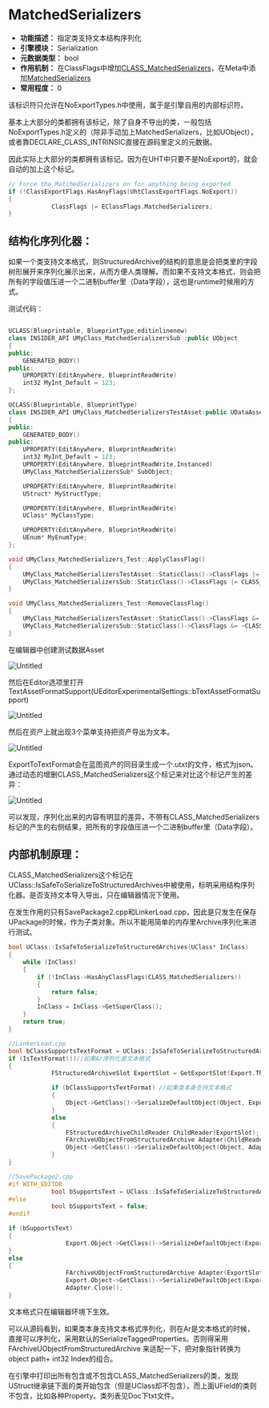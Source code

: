 # MatchedSerializers

- **功能描述：** 指定类支持文本结构序列化
- **引擎模块：** Serialization
- **元数据类型：** bool
- **作用机制：** 在ClassFlags中增加[CLASS_MatchedSerializers](#Flags_EClassFlags_CLASS_MatchedSerializers)，在Meta中添加[MatchedSerializers](#Meta_Serialization_MatchedSerializers)
- **常用程度：** 0

该标识符只允许在NoExportTypes.h中使用，属于是引擎自用的内部标识符。

基本上大部分的类都拥有该标记，除了自身不导出的类，一般包括NoExportTypes.h定义的（除非手动加上MatchedSerializers，比如UObject），或者靠DECLARE_CLASS_INTRINSIC直接在源码里定义的元数据。

因此实际上大部分的类都拥有该标记。因为在UHT中只要不是NoExport的，就会自动的加上这个标记。

```cpp
// Force the MatchedSerializers on for anything being exported
if (!ClassExportFlags.HasAnyFlags(UhtClassExportFlags.NoExport))
{
			ClassFlags |= EClassFlags.MatchedSerializers;
}
```

## 结构化序列化器：

如果一个类支持文本格式，则StructuredArchive的结构的意思是会把类里的字段树形展开来序列化展示出来，从而方便人类理解。而如果不支持文本格式，则会把所有的字段值压进一个二进制buffer里（Data字段），这也是runtime时候用的方式。

测试代码：

```cpp

UCLASS(Blueprintable, BlueprintType,editinlinenew)
class INSIDER_API UMyClass_MatchedSerializersSub :public UObject
{
public:
	GENERATED_BODY()
public:
	UPROPERTY(EditAnywhere, BlueprintReadWrite)
	int32 MyInt_Default = 123;
};

UCLASS(Blueprintable, BlueprintType)
class INSIDER_API UMyClass_MatchedSerializersTestAsset:public UDataAsset
{
public:
	GENERATED_BODY()
public:
	UPROPERTY(EditAnywhere, BlueprintReadWrite)
	int32 MyInt_Default = 123;
	UPROPERTY(EditAnywhere, BlueprintReadWrite,Instanced)
	UMyClass_MatchedSerializersSub* SubObject;

	UPROPERTY(EditAnywhere, BlueprintReadWrite)
	UStruct* MyStructType;

	UPROPERTY(EditAnywhere, BlueprintReadWrite)
	UClass* MyClassType;

	UPROPERTY(EditAnywhere, BlueprintReadWrite)
	UEnum* MyEnumType;
};

void UMyClass_MatchedSerializers_Test::ApplyClassFlag()
{
	UMyClass_MatchedSerializersTestAsset::StaticClass()->ClassFlags |= CLASS_MatchedSerializers;
	UMyClass_MatchedSerializersSub::StaticClass()->ClassFlags |= CLASS_MatchedSerializers;
}

void UMyClass_MatchedSerializers_Test::RemoveClassFlag()
{
	UMyClass_MatchedSerializersTestAsset::StaticClass()->ClassFlags &= ~CLASS_MatchedSerializers;
	UMyClass_MatchedSerializersSub::StaticClass()->ClassFlags &= ~CLASS_MatchedSerializers;
}
```

在编辑器中创建测试数据Asset

![Untitled](Specifier_UCLASS_Serialization_MatchedSerializers_Untitled.png)

然后在Editor选项里打开TextAssetFormatSupport(UEditorExperimentalSettings::bTextAssetFormatSupport)

![Untitled](Specifier_UCLASS_Serialization_MatchedSerializers_Untitled_1.png)

然后在资产上就出现3个菜单支持把资产导出为文本。

![Untitled](Specifier_UCLASS_Serialization_MatchedSerializers_Untitled_2.png)

ExportToTextFormat会在蓝图资产的同目录生成一个.utxt的文件，格式为json。通过动态的增删CLASS_MatchedSerializers这个标记来对比这个标记产生的差异：

![Untitled](Specifier_UCLASS_Serialization_MatchedSerializers_Untitled_3.png)

可以发现，序列化出来的内容有明显的差异，不带有CLASS_MatchedSerializers标记的产生的右侧结果，把所有的字段值压进一个二进制buffer里（Data字段）。

## 内部机制原理：

CLASS_MatchedSerializers这个标记在UClass::IsSafeToSerializeToStructuredArchives中被使用，标明采用结构序列化器。是否支持文本导入导出，只在编辑器情况下使用。

在发生作用的只有SavePackage2.cpp和LinkerLoad.cpp，因此是只发生在保存UPackage的时候，作为子类对象。所以不能用简单的内存里Archive序列化来进行测试。

```cpp
bool UClass::IsSafeToSerializeToStructuredArchives(UClass* InClass)
{
	while (InClass)
	{
		if (!InClass->HasAnyClassFlags(CLASS_MatchedSerializers))
		{
			return false;
		}
		InClass = InClass->GetSuperClass();
	}
	return true;
}

//LinkerLoad.cpp
bool bClassSupportsTextFormat = UClass::IsSafeToSerializeToStructuredArchives(Object->GetClass());
if (IsTextFormat())//如果Ar序列化是文本格式
{
			FStructuredArchiveSlot ExportSlot = GetExportSlot(Export.ThisIndex);

			if (bClassSupportsTextFormat) //如果类本身支持文本格式
			{
				Object->GetClass()->SerializeDefaultObject(Object, ExportSlot);
			}
			else
			{
				FStructuredArchiveChildReader ChildReader(ExportSlot);
				FArchiveUObjectFromStructuredArchive Adapter(ChildReader.GetRoot());
				Object->GetClass()->SerializeDefaultObject(Object, Adapter.GetArchive());
			}
}

//SavePackage2.cpp
#if WITH_EDITOR
			bool bSupportsText = UClass::IsSafeToSerializeToStructuredArchives(Export.Object->GetClass());
#else
			bool bSupportsText = false;
#endif

if (bSupportsText)
{
				Export.Object->GetClass()->SerializeDefaultObject(Export.Object, ExportSlot);
}
else
{
				FArchiveUObjectFromStructuredArchive Adapter(ExportSlot);
				Export.Object->GetClass()->SerializeDefaultObject(Export.Object, Adapter.GetArchive());
				Adapter.Close();
}
```

文本格式只在编辑器环境下生效。

可以从源码看到，如果类本身支持文本格式序列化，则在Ar是文本格式的时候，直接可以序列化，采用默认的SerializeTaggedProperties。否则得采用FArchiveUObjectFromStructuredArchive 来适配一下，把对象指针转换为object path+ int32 Index的组合。

在引擎中打印出所有包含或不包含CLASS_MatchedSerializers的类，发现UStruct继承链下面的类开始包含（但是UClass却不包含），而上面UField的类则不包含，比如各种Property。类列表见Doc下txt文件。